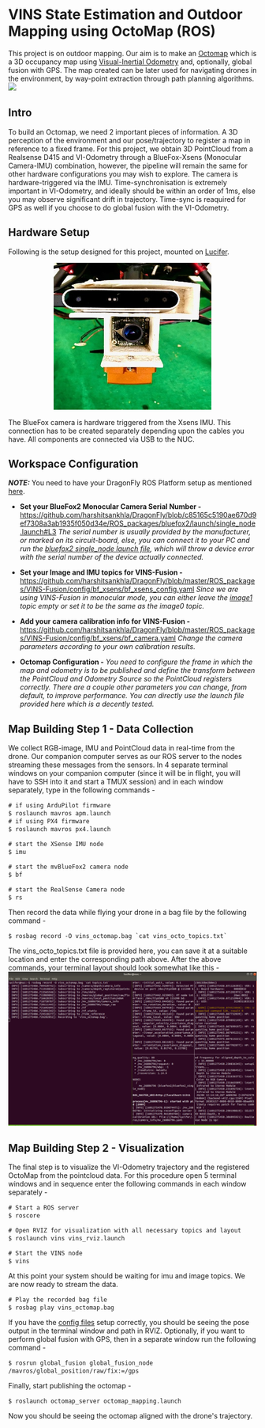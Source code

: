 # VINS State Estimation and Outdoor Mapping using OctoMap (ROS)
This project is on outdoor mapping. Our aim is to make an [Octomap](https://octomap.github.io/) which is a 3D occupancy map using [Visual-Inertial Odometry](https://arxiv.org/pdf/1906.03289.pdf) and, optionally, global fusion with GPS. The map created can be later used for navigating drones in the environment, by way-point extraction through path planning algorithms. 
![](/extras/gifs/vins_octomap.gif)

## Intro
To build an Octomap, we need 2 important pieces of information. A 3D perception of the environment and our pose/trajectory to register a map in reference to a fixed frame. For this project, we obtain 3D PointCloud from a Realsense D415 and VI-Odometry through a BlueFox-Xsens (Monocular Camera-IMU) combination, however, the pipeline will remain the same for other hardware configurations you may wish to explore. The camera is hardware-triggered via the IMU. Time-synchronisation is extremely important in VI-Odometry, and ideally should be within an order of 1ms, else you may observe significant drift in trajectory. Time-sync is reaquired for GPS as well if you choose to do global fusion with the VI-Odometry.

## Hardware Setup
Following is the setup designed for this project, mounted on [Lucifer](https://github.com/harshitsankhla/DragonFly/blob/master/drone_designs/lucifer.md).
<p align="center">
  <img src="/extras/images/vins_setup.jpg">
</p>
The BlueFox camera is hardware triggered from the Xsens IMU. This connection has to be created separately depending upon the cables you have. All components are connected via USB to the NUC.

## Workspace Configuration
***NOTE:*** You need to have your DragonFly ROS Platform setup as mentioned [here](https://github.com/harshitsankhla/DragonFly#installation).

- **Set your BlueFox2 Monocular Camera Serial Number -**
https://github.com/harshitsankhla/DragonFly/blob/c85165c5190ae670d9ef7308a3ab1935f050d34e/ROS_packages/bluefox2/launch/single_node.launch#L3
*The serial number is usually provided by the manufacturer, or marked on its circuit-board, else, you can connect it to your PC and run the [bluefox2 single_node launch file](https://github.com/harshitsankhla/DragonFly/blob/master/ROS_packages/bluefox2/launch/single_node.launch), which will throw a device error with the serial number of the device actually connected.*

- **Set your Image and IMU topics for VINS-Fusion -**
https://github.com/harshitsankhla/DragonFly/blob/master/ROS_packages/VINS-Fusion/config/bf_xsens/bf_xsens_config.yaml
*Since we are using VINS-Fusion in monocular mode, you can either leave the [image1](https://github.com/harshitsankhla/DragonFly/blob/c85165c5190ae670d9ef7308a3ab1935f050d34e/ROS_packages/VINS-Fusion/config/bf_xsens/bf_xsens_config.yaml#L10) topic empty or set it to be the same as the image0 topic.*

- **Add your camera calibration info for VINS-Fusion -**
https://github.com/harshitsankhla/DragonFly/blob/master/ROS_packages/VINS-Fusion/config/bf_xsens/bf_camera.yaml
*Change the camera parameters according to your own calibration results.*

- **Octomap Configuration  -**
*You need to configure the frame in which the map and odometry is to be published and define the transform between the PointCloud and Odometry Source so the PointCloud registers correctly. There are a couple other parameters you can change, from default, to improve performance. You can directly use the launch file provided here which is a decently tested.*

## Map Building Step 1 - Data Collection
We collect RGB-image, IMU and PointCloud data in real-time from the drone. Our companion computer serves as our ROS server to the nodes streaming these messages from the sensors. In 4 separate terminal windows on your companion computer (since it will be in flight, you will have to SSH into it and start a TMUX session) and in each window separately, type in the following commands -
```
# if using ArduPilot firmware
$ roslaunch mavros apm.launch
# if using PX4 firmware
$ roslaunch mavros px4.launch
```
```
# start the XSense IMU node
$ imu
```
```
# start the mvBlueFox2 camera node
$ bf
```
```
# start the RealSense Camera node
$ rs
```
Then record the data while flying your drone in a bag file by the following command -
```
$ rosbag record -O vins_octomap.bag `cat vins_octo_topics.txt`
```
The vins_octo_topics.txt file is provided here, you can save it at a suitable location and enter the corresponding path above. After the above commands, your terminal layout should look somewhat like this -
![](/extras/images/vins_octomap_record.png)

## Map Building Step 2 - Visualization
The final step is to visualize the VI-Odometry trajectory and the registered OctoMap from the pointcloud data. For this procedure open 5 terminal windows and in sequence enter the following commands in each window separately - 
```
# Start a ROS server
$ roscore
```
```
# Open RVIZ for visualization with all necessary topics and layout
$ roslaunch vins vins_rviz.launch
```
```
# Start the VINS node
$ vins
```
At this point your system should be waiting for imu and image topics. We are now ready to stream the data.
```
# Play the recorded bag file 
$ rosbag play vins_octomap.bag
```
If you have the [config files](https://github.com/harshitsankhla/DragonFly/tree/master/ROS_packages/VINS-Fusion/config/bf_xsens) setup correctly, you should be seeing the pose output in the terminal window and path in RVIZ. Optionally, if you want to perform global fusion with GPS, then in a separate window run the following command - 
```
$ rosrun global_fusion global_fusion_node /mavros/global_position/raw/fix:=/gps
```
Finally, start publishing the octomap -
```
$ roslaunch octomap_server octomap_mapping.launch
```

Now you should be seeing the octomap aligned with the drone's trajectory. 
